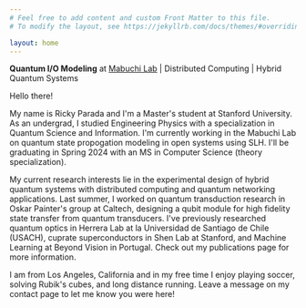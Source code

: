 ```yaml
---
# Feel free to add content and custom Front Matter to this file.
# To modify the layout, see https://jekyllrb.com/docs/themes/#overriding-theme-defaults

layout: home
---
```


**Quantum I/O Modeling** at [Mabuchi Lab](https://mabuchilab.org/) $\vert$ Distributed Computing $\vert$ Hybrid Quantum Systems

Hello there!

My name is Ricky Parada and I'm a Master's student at Stanford University.
As an undergrad, I studied Engineering Physics with a specialization in Quantum Science and Information. I'm currently working in the Mabuchi Lab on quantum state propogation modeling in open systems using SLH. I'll be graduating in Spring 2024 with an MS in Computer Science (theory specialization).

My current research interests lie in the experimental design of hybrid quantum systems with distributed computing and quantum networking applications.
Last summer, I worked on quantum transduction research in Oskar Painter's group at Caltech, designing a qubit module for high fidelity state transfer from quantum transducers.
I've previously researched quantum optics in Herrera Lab at la Universidad de Santiago de Chile (USACH), cuprate superconductors in Shen Lab at Stanford, and Machine Learning at Beyond Vision in Portugal.
Check out my publications page for more information.

I am from Los Angeles, California and in my free time I enjoy playing soccer, solving Rubik's cubes, and long distance running. Leave a message on my contact page to let me know you were here!